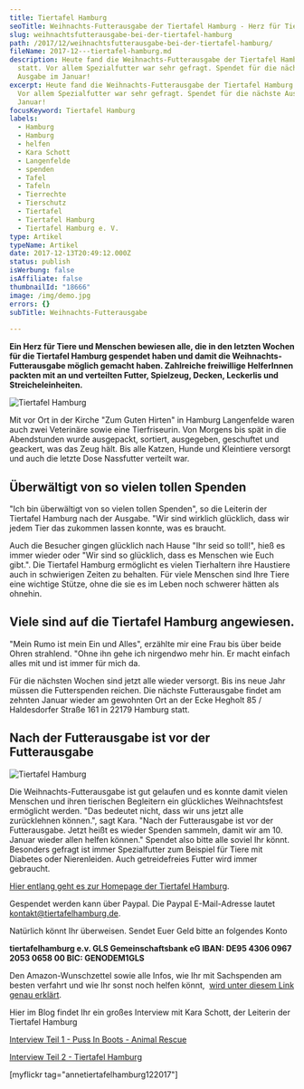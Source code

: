 ```yaml
---
title: Tiertafel Hamburg
seoTitle: Weihnachts-Futterausgabe der Tiertafel Hamburg - Herz für Tier & Mensch
slug: weihnachtsfutterausgabe-bei-der-tiertafel-hamburg
path: /2017/12/weihnachtsfutterausgabe-bei-der-tiertafel-hamburg/
fileName: 2017-12---tiertafel-hamburg.md
description: Heute fand die Weihnachts-Futterausgabe der Tiertafel Hamburg
  statt. Vor allem Spezialfutter war sehr gefragt. Spendet für die nächste
  Ausgabe im Januar!
excerpt: Heute fand die Weihnachts-Futterausgabe der Tiertafel Hamburg statt.
  Vor allem Spezialfutter war sehr gefragt. Spendet für die nächste Ausgabe im
  Januar!
focusKeyword: Tiertafel Hamburg
labels:
  - Hamburg
  - Hamburg
  - helfen
  - Kara Schott
  - Langenfelde
  - spenden
  - Tafel
  - Tafeln
  - Tierrechte
  - Tierschutz
  - Tiertafel
  - Tiertafel Hamburg
  - Tiertafel Hamburg e. V.
type: Artikel
typeName: Artikel
date: 2017-12-13T20:49:12.000Z
status: publish
isWerbung: false
isAffiliate: false
thumbnailId: "18666"
image: /img/demo.jpg
errors: {}
subTitle: Weihnachts-Futterausgabe
  
---
```


**Ein Herz für Tiere und Menschen bewiesen alle, die in den letzten Wochen für
die Tiertafel Hamburg gespendet haben und damit die Weihnachts-Futterausgabe
möglich gemacht haben. Zahlreiche freiwillige HelferInnen packten mit an und
verteilten Futter, Spielzeug, Decken, Leckerlis und Streicheleinheiten.**

![Tiertafel Hamburg](http://cardamonchai.com/wp-content/uploads/2017/12/25166298298_0666acfa9f_z-300x400.jpg)

Mit vor Ort in der Kirche "Zum Guten Hirten" in Hamburg Langenfelde waren auch
zwei Veterinäre sowie eine Tierfriseurin. Von Morgens bis spät in die
Abendstunden wurde ausgepackt, sortiert, ausgegeben, geschuftet und geackert,
was das Zeug hält. Bis alle Katzen, Hunde und Kleintiere versorgt und auch die
letzte Dose Nassfutter verteilt war.

## Überwältigt von so vielen tollen Spenden

"Ich bin überwältigt von so vielen tollen Spenden", so die Leiterin der
Tiertafel Hamburg nach der Ausgabe. "Wir sind wirklich glücklich, dass wir jedem
Tier das zukommen lassen konnte, was es braucht.

Auch die Besucher gingen glücklich nach Hause "Ihr seid so toll!", hieß es immer
wieder oder "Wir sind so glücklich, dass es Menschen wie Euch gibt.". Die
Tiertafel Hamburg ermöglicht es vielen Tierhaltern ihre Haustiere auch in
schwierigen Zeiten zu behalten. Für viele Menschen sind Ihre Tiere eine wichtige
Stütze, ohne die sie es im Leben noch schwerer hätten als ohnehin.

## Viele sind auf die Tiertafel Hamburg angewiesen.

"Mein Rumo ist mein Ein und Alles", erzählte mir eine Frau bis über beide Ohren
strahlend. "Ohne ihn gehe ich nirgendwo mehr hin. Er macht einfach alles mit und
ist immer für mich da.

Für die nächsten Wochen sind jetzt alle wieder versorgt. Bis ins neue Jahr
müssen die Futterspenden reichen. Die nächste Futterausgabe findet am zehnten
Januar wieder am gewohnten Ort an der Ecke Hegholt 85 / Haldesdorfer Straße 161
in 22179 Hamburg statt.

## Nach der Futterausgabe ist vor der Futterausgabe

![Tiertafel Hamburg](http://cardamonchai.com/wp-content/uploads/2017/12/39037505831_64da422659_z-300x400.jpg)

Die Weihnachts-Futterausgabe ist gut gelaufen und es konnte damit vielen
Menschen und ihren tierischen Begleitern ein glückliches Weihnachtsfest
ermöglicht werden. "Das bedeutet nicht, dass wir uns jetzt alle zurücklehnen
können.", sagt Kara. "Nach der Futterausgabe ist vor der Futterausgabe. Jetzt
heißt es wieder Spenden sammeln, damit wir am 10. Januar wieder allen helfen
können." Spendet also bitte alle soviel Ihr könnt. Besonders gefragt ist immer
Spezialfutter zum Beispiel für Tiere mit Diabetes oder Nierenleiden. Auch
getreidefreies Futter wird immer gebraucht.

[Hier entlang geht es zur Homepage der Tiertafel Hamburg](http://www.tiertafelhamburg.de/).

Gespendet werden kann über Paypal. Die Paypal E-Mail-Adresse lautet 
[kontakt@tiertafelhamburg.de](mailto:kontakt@tiertafelhamburg.de).

Natürlich könnt Ihr überweisen. Sendet Euer Geld bitte an folgendes Konto

**tiertafelhamburg e.v. GLS Gemeinschaftsbank eG IBAN: DE95 4306 0967 2053 0658
00 BIC: GENODEM1GLS**

Den Amazon-Wunschzettel sowie alle Infos, wie Ihr mit Sachspenden am besten
verfahrt und wie Ihr sonst noch helfen könnt, 
[wird unter diesem Link genau erklärt](http://www.tiertafelhamburg.de/HelfenSieuns).

Hier im Blog findet Ihr ein großes Interview mit Kara Schott, der Leiterin der
Tiertafel Hamburg

[Interview Teil 1 - Puss In Boots - Animal Rescue](/2017/11/puss-in-boots-animal-rescue-and-adoption/)

[Interview Teil 2 - Tiertafel Hamburg](/2017/10/die-tiertafel-hamburg-stellt-sich-vor/)

[myflickr tag="annetiertafelhamburg122017"]

  